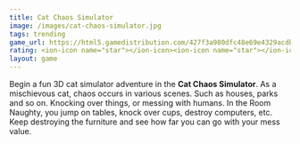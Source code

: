 ```yaml
---
title: Cat Chaos Simulator
image: /images/cat-chaos-simulator.jpg
tags: trending
game_url: https://html5.gamedistribution.com/427f3a980dfc48e69e4329acdb5b9d8b/?gd_sdk_referrer_url=https://gamedistribution.com/games/cat-chaos-simulator/
rating: <ion-icon name="star"></ion-icon><ion-icon name="star"></ion-icon><ion-icon name="star"></ion-icon><ion-icon name="star"></ion-icon><ion-icon name="star-outline"></ion-icon>
layout: game
---
```


Begin a fun 3D cat simulator adventure in the **Cat Chaos Simulator**. As a mischievous cat, chaos occurs in various scenes. Such as houses, parks and so on. Knocking over things, or messing with humans. In the Room Naughty, you jump on tables, knock over cups, destroy computers, etc. Keep destroying the furniture and see how far you can go with your mess value.

